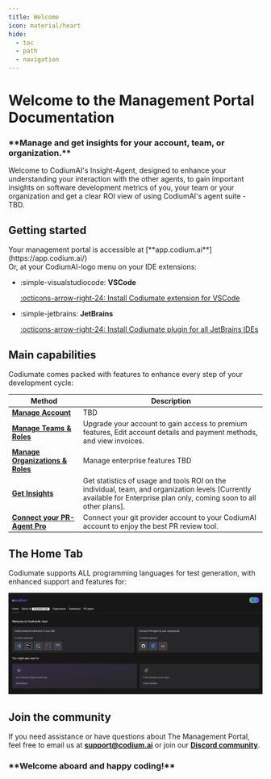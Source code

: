 ```yaml
---
title: Welcome
icon: material/heart
hide:
  - toc
  - path
  - navigation
---
```



# Welcome to the Management Portal Documentation

<h3 class="bold-green" markdown>
**Manage and get insights for your account, team, or organization.**
</h3>

Welcome to CodiumAI's Insight-Agent, designed to enhance your understanding your interaction with the other agents, to gain important insights on software development metrics of you, your team or your organization and get a clear ROI view of using CodiumAI's agent suite - TBD.


## Getting started

<div class="grid cards" markdown>
Your management portal is accessible at [**app.codium.ai**](https://app.codium.ai/)</div>
Or, at your CodiumAI-logo menu on your IDE extensions:

<div class="grid cards" markdown>

- :simple-visualstudiocode: __VSCode__ 

    [:octicons-arrow-right-24: Install Codiumate extension for VSCode](https://marketplace.visualstudio.com/items?itemName=Codium.codium)

- :simple-jetbrains: __JetBrains__ 
    
    [:octicons-arrow-right-24: Install Codiumate plugin for all JetBrains IDEs](https://plugins.jetbrains.com/plugin/21206-codiumate--code-test-and-review-with-confidence--by-codiumai)

</div>


## Main capabilities

Codiumate comes packed with features to enhance every step of your development cycle:

| Method      | Description                          |
| ----------- | ------------------------------------ |
| **[Manage Account](./developer-and-teams-member/index.md)**  | TBD |
| **[Manage Teams & Roles](./teams-admin/index.md)** | Upgrade your account to gain access to premium features, Edit account details and payment methods, and view invoices. |
| **[Manage Organizations & Roles](./enterprise-admin/index.md)** | Manage enterprise features TBD |
| **[Get Insights](./enterprise-admin/dashboard)** | Get statistics of usage and tools ROI on the individual, team, and organization levels [Currently available for Enterprise plan only, coming soon to all other plans]. |
| **[Connect your PR-Agent Pro](./general/pr-agent)** | Connect your git provider account to your CodiumAI account to enjoy the best PR review tool. |


## The Home Tab

Codiumate supports ALL programming languages for test generation, with enhanced support and features for:

![home_tab](./assets/home_tab.png)  

## Join the community

If you need assistance or have questions about The Management Portal, feel free to email us at **<support@codium.ai>**  or join our [**Discord community**](https://discord.com/invite/kG35uSHDBc).


<h3 class="bold-green" markdown>
**Welcome aboard and happy coding!**
</h3>